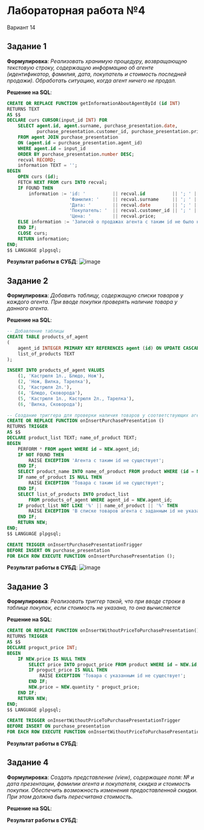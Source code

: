 # Лабораторная работа №4
Вариант 14

## Задание 1
**Формулировка**: *Реализовать хранимую процедуру, возвращающую текстовую строку, содержащую информацию об агенте (идентификатор, фамилия, дата, покупатель и стоимость последней продажи). Обработать ситуацию, когда агент ничего не продал.*

**Решение на SQL**:
```SQL
CREATE OR REPLACE FUNCTION getInformationAboutAgentById (id INT)
RETURNS TEXT
AS $$
DECLARE curs CURSOR(input_id INT) FOR 
    SELECT agent.id, agent.surname, purchase_presentation.date, 
           purchase_presentation.customer_id, purchase_presentation.price 
    FROM agent JOIN purchase_presentation 
    ON (agent.id = purchase_presentation.agent_id) 
    WHERE agent.id = input_id
    ORDER BY purchase_presentation.number DESC;
    recval RECORD; 
    information TEXT = '';
BEGIN
    OPEN curs (id);
    FETCH NEXT FROM curs INTO recval;
    IF FOUND THEN
        information := 'id: '          || recval.id          || '; ' || 
                       'Фамилия: '     || recval.surname     || '; ' ||
                       'Дата: '        || recval.date        || '; ' ||
                       'Покупатель: '  || recval.customer_id || '; ' ||
                       'Цена: '        || recval.price;
    ELSE information := 'Записей о продажах агента с таким id не было найдено';
    END IF;
    CLOSE curs;
    RETURN information;
END;
$$ LANGUAGE plpgsql;
```

**Результат работы в СУБД**:
![image](https://github.com/user-attachments/assets/f48f3c24-649a-4c94-91bc-3aa3b20c1324)

## Задание 2
**Формулировка**: *Добавить таблицу, содержащую списки товаров у каждого агента. При вводе покупки проверять наличие товара у данного агента.*

**Решение на SQL**:
```SQL
-- Добавление таблицы
CREATE TABLE products_of_agent
(
	agent_id INTEGER PRIMARY KEY REFERENCES agent (id) ON UPDATE CASCADE ON DELETE CASCADE,
	list_of_products TEXT
);

INSERT INTO products_of_agent VALUES
	(1, 'Кастрюля 1л., Блюдо, Нож'),
	(2, 'Нож, Вилка, Тарелка'),
	(3, 'Кастрюля 2л.'),
	(4, 'Блюдо, Сковорода'),
	(5, 'Кастрюля 1л., Кастрюля 2л., Тарелка'),
	(6, 'Вилка, Сковорода');

-- Создание триггера для проверки наличия товаров у соответствующих агентов
CREATE OR REPLACE FUNCTION onInsertPurchasePresentation ()
RETURNS TRIGGER
AS $$
DECLARE product_list TEXT; name_of_product TEXT;
BEGIN
    PERFORM * FROM agent WHERE id = NEW.agent_id;
    IF NOT FOUND THEN
        RAISE EXCEPTION 'Агента с таким id не существует';
    END IF;
    SELECT product_name INTO name_of_product FROM product WHERE (id = NEW.product_id);
    IF name_of_product IS NULL THEN
        RAISE EXCEPTION 'Товара с таким id не существует';
    END IF;
    SELECT list_of_products INTO product_list
        FROM products_of_agent WHERE agent_id = NEW.agent_id;
    IF product_list NOT LIKE '%' || name_of_product || '%' THEN
        RAISE EXCEPTION 'В списке товаров агента с заданным id не указано такого товара';
    END IF;
    RETURN NEW;
END;
$$ LANGUAGE plpgsql;

CREATE TRIGGER onInsertPurchasePresentationTrigger
BEFORE INSERT ON purchase_presentation
FOR EACH ROW EXECUTE FUNCTION onInsertPurchasePresentation ();
```

**Результат работы в СУБД**:
![image](https://github.com/user-attachments/assets/224febba-3645-46dd-b2a3-3c688742828e)

## Задание 3
**Формулировка**: *Реализовать триггер такой, что при вводе строки в таблице покупок, если стоимость не указана, то она вычисляется*

**Решение на SQL**:
```SQL
CREATE OR REPLACE FUNCTION onInsertWithoutPriceToPurchasePresentation()
RETURNS TRIGGER
AS $$
DECLARE proguct_price INT;
BEGIN
    IF NEW.price IS NULL THEN
        SELECT price INTO proguct_price FROM product WHERE id = NEW.id;
        IF proguct_price IS NULL THEN
            RAISE EXCEPTION 'Товара с указанным id не существует';
        END IF;
        NEW.price = NEW.quantity * proguct_price;
    END IF;
    RETURN NEW;
END;
$$ LANGUAGE plpgsql;

CREATE TRIGGER onInsertWithoutPriceToPurchasePresentationTrigger
BEFORE INSERT ON purchase_presentation
FOR EACH ROW EXECUTE FUNCTION onInsertWithoutPriceToPurchasePresentation();
```

**Результат работы в СУБД**:

## Задание 4
**Формулировка**: *Создать представление (view), содержащее поля: № и дата презентации, фамилии агента и покупателя, скидка и стоимость покупки. Обеспечить возможность изменения предоставленной скидки. При этом должна быть пересчитана стоимость.*

**Решение на SQL**:

**Результат работы в СУБД**:
